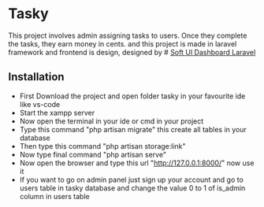 # Tasky
This project involves admin assigning tasks to users. Once they complete the tasks, they earn money in cents. and this project is made in laravel framework and frontend is design, designed by # [Soft UI Dashboard Laravel](https://www.creative-tim.com/product/paper-dashboard)

## Installation
* First Download the project and open folder tasky in your favourite ide like vs-code
* Start the xampp server
* Now open the terminal in your ide or cmd in your project
* Type this command "php artisan migrate" this create all tables in your database
* Then type this command "php artisan storage:link"
* Now type final command "php artisan serve"
* Now open the browser and type this url "http://127.0.0.1:8000/" now use it
* If you want to go on admin panel just sign up your account and go to users table in tasky database and change the value 0 to 1 of is_admin column in users table
